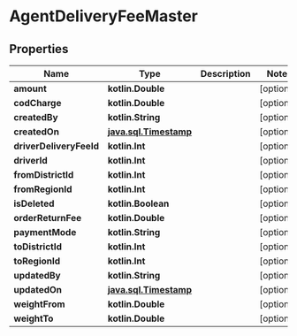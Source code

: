 
# AgentDeliveryFeeMaster

## Properties
Name | Type | Description | Notes
------------ | ------------- | ------------- | -------------
**amount** | **kotlin.Double** |  |  [optional]
**codCharge** | **kotlin.Double** |  |  [optional]
**createdBy** | **kotlin.String** |  |  [optional]
**createdOn** | [**java.sql.Timestamp**](java.sql.Timestamp.md) |  |  [optional]
**driverDeliveryFeeId** | **kotlin.Int** |  |  [optional]
**driverId** | **kotlin.Int** |  |  [optional]
**fromDistrictId** | **kotlin.Int** |  |  [optional]
**fromRegionId** | **kotlin.Int** |  |  [optional]
**isDeleted** | **kotlin.Boolean** |  |  [optional]
**orderReturnFee** | **kotlin.Double** |  |  [optional]
**paymentMode** | **kotlin.String** |  |  [optional]
**toDistrictId** | **kotlin.Int** |  |  [optional]
**toRegionId** | **kotlin.Int** |  |  [optional]
**updatedBy** | **kotlin.String** |  |  [optional]
**updatedOn** | [**java.sql.Timestamp**](java.sql.Timestamp.md) |  |  [optional]
**weightFrom** | **kotlin.Double** |  |  [optional]
**weightTo** | **kotlin.Double** |  |  [optional]



